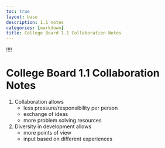 ```yaml
---
toc: true
layout: base
description: 1.1 notes
categories: [markdown]
title: College Board 1.1 Collaboration Notes
---
```

!!!!
# College Board 1.1 Collaboration Notes
1. Collaboration allows
    - less pressure/responsibility per person
    - exchange of ideas
    - more problem solving resources
2. Diversity in development allows
    - more points of view
    - input based on different experiences